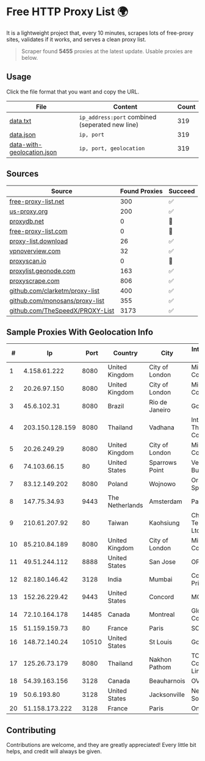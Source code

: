 
# Free HTTP Proxy List 🌍

It is a lightweight project that, every 10 minutes, scrapes lots of free-proxy sites, validates if it works, and serves a clean proxy list.


> Scraper found **5455** proxies at the latest update. Usable proxies are below.

## Usage

Click the file format that you want and copy the URL.


|File|Content|Count|
|----|-------|-----|
|[data.txt](https://raw.githubusercontent.com/themiralay/Proxy-List-World/master/data.txt)|`ip_address:port` combined (seperated new line)|319|
|[data.json](https://raw.githubusercontent.com/themiralay/Proxy-List-World/master/data.json)|`ip, port`|319|
|[data-with-geolocation.json](https://raw.githubusercontent.com/themiralay/Proxy-List-World/master/data-with-geolocation.json)|`ip, port, geolocation`|319|

## Sources

|Source|Found Proxies|Succeed|
|------|-------------|-------|
|[free-proxy-list.net](https://free-proxy-list.net)|300|✅|
|[us-proxy.org](https://www.us-proxy.org)|200|✅|
|[proxydb.net](http://proxydb.net)|0|🚫|
|[free-proxy-list.com](https://free-proxy-list.com/?page=&port=&type%5B%5D=http&type%5B%5D=https&up_time=0&search=Search)|0|🚫|
|[proxy-list.download](https://www.proxy-list.download/HTTP)|26|✅|
|[vpnoverview.com](https://vpnoverview.com/privacy/anonymous-browsing/free-proxy-servers)|32|✅|
|[proxyscan.io](https://www.proxyscan.io)|0|🚫|
|[proxylist.geonode.com](https://proxylist.geonode.com/api/proxy-list?limit=300&page=1&sort_by=lastChecked&sort_type=desc&protocols=http,https)|163|✅|
|[proxyscrape.com](https://api.proxyscrape.com/v2/?request=displayproxies&protocol=http&timeout=10000&country=all&ssl=all&anonymity=all)|806|✅|
|[github.com/clarketm/proxy-list](https://raw.githubusercontent.com/clarketm/proxy-list/master/proxy-list-raw.txt)|400|✅|
|[github.com/monosans/proxy-list](https://raw.githubusercontent.com/monosans/proxy-list/main/proxies/http.txt)|355|✅|
|[github.com/TheSpeedX/PROXY-List](https://raw.githubusercontent.com/TheSpeedX/PROXY-List/master/http.txt)|3173|✅|


## Sample Proxies With Geolocation Info

|#|Ip|Port|Country|City|Internet Service Provider|
|-|--|----|-------|----|-------------------------|
|1|4.158.61.222|8080|United Kingdom|City of London|Microsoft Corporation|
|2|20.26.97.150|8080|United Kingdom|City of London|Microsoft Corporation|
|3|45.6.102.31|8080|Brazil|Rio de Janeiro|Golden Link|
|4|203.150.128.159|8080|Thailand|Vadhana|Internet Thailand Company Ltd|
|5|20.26.249.29|8080|United Kingdom|City of London|Microsoft Corporation|
|6|74.103.66.15|80|United States|Sparrows Point|Verizon Business|
|7|83.12.149.202|8080|Poland|Wojnowo|Orange Polska Spolka Akcyjna|
|8|147.75.34.93|9443|The Netherlands|Amsterdam|Packet Host, Inc.|
|9|210.61.207.92|80|Taiwan|Kaohsiung|Chunghwa Telecom Co., Ltd.|
|10|85.210.84.189|8080|United Kingdom|City of London|Microsoft Corporation|
|11|49.51.244.112|8888|United States|San Jose|OPHL|
|12|82.180.146.42|3128|India|Mumbai|Contabo Asia Private Limited|
|13|152.26.229.42|9443|United States|Concord|MCNC|
|14|72.10.164.178|14485|Canada|Montreal|GloboTech Communications|
|15|51.159.159.73|80|France|Paris|SCALEWAY|
|16|148.72.140.24|10510|United States|St Louis|GoDaddy.com|
|17|125.26.73.179|8080|Thailand|Nakhon Pathom|TOT Public Company Limited|
|18|54.39.163.156|3128|Canada|Beauharnois|OVH SAS|
|19|50.6.193.80|3128|United States|Jacksonville|Network Solutions, LLC|
|20|51.158.173.222|3128|France|Paris|Online S.A.S.|



## Contributing

Contributions are welcome, and they are greatly appreciated! Every
little bit helps, and credit will always be given.

